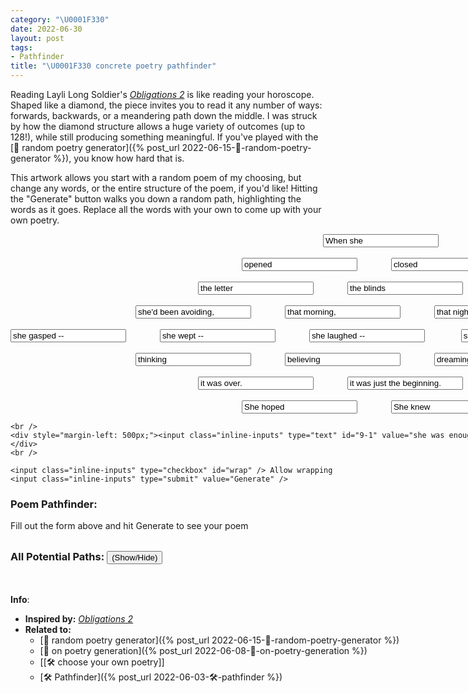 ```yaml
---
category: "\U0001F330"
date: 2022-06-30
layout: post
tags:
- Pathfinder
title: "\U0001F330 concrete poetry pathfinder"
---
```


Reading Layli Long Soldier's [_Obligations 2_](https://www.poetryfoundation.org/poems/149976/obligations-2) is like reading your horoscope. Shaped like a diamond, the piece invites you to read it any number of ways: forwards, backwards, or a meandering path down the middle. I was struck by how the diamond structure allows a huge variety of outcomes (up to 128!), while still producing something meaningful. If you've played with the [🌰 random poetry generator]({% post_url 2022-06-15-🌰-random-poetry-generator %}), you know how hard that is.

This artwork allows you start with a random poem of my choosing, but change any words, or the entire structure of the poem, if you'd like! Hitting the "Generate" button walks you down a random path, highlighting the words as it goes. Replace all the words with your own to come up with your own poetry. 

<script type="text/javascript" src="/assets/js/concrete_poetry_generator.js"></script>

<style>
       .inline-inputs {
           display: inline;
       }
</style>


<form action="#" onsubmit="onSubmit(); return false;">
<div id="diamond" style="width:1400px;">
    <div style="margin-left: 500px;"><input class="inline-inputs" type="text" id="1-1" value="When she" /></div>
    <br />
    <div style="margin-left: 370px;">
        <input class="inline-inputs" type="text" id="2-1" value="opened" /><span style="width: 50px; display: inline-block;"></span>
        <input class="inline-inputs" type="text" id="2-2" value="closed" />
    </div>
    <br />
    <div style="margin-left: 300px;">
        <input class="inline-inputs" type="text" id="3-1" value="the letter" /><span style="width: 50px; display: inline-block;"></span> <input class="inline-inputs" type="text" id="3-2" value="the blinds" /><span style="width: 50px; display: inline-block;"></span>
        <input class="inline-inputs" type="text" id="3-3" value="her eyes" />
    </div>
    <br />
    <div style="margin-left: 200px;">
        <input class="inline-inputs" type="text" id="4-1" value="she'd been avoiding," /><span style="width: 50px; display: inline-block;"></span> <input class="inline-inputs" type="text" id="4-2" value="that morning," /><span style="width: 50px; display: inline-block;"></span>
        <input class="inline-inputs" type="text" id="4-3" value="that night," />
        <span style="width: 50px; display: inline-block;"></span>
        <input class="inline-inputs" type="text" id="4-4" value="against the sun," />
    </div>
    <br />
    <div>
        <input class="inline-inputs" type="text" id="5-1" value="she gasped --" /><span style="width: 50px; display: inline-block;"></span> <input class="inline-inputs" type="text" id="5-2" value="she wept --" /><span style="width: 50px; display: inline-block;"></span>
        <input class="inline-inputs" type="text" id="5-3" value="she laughed --" /> <span style="width: 50px; display: inline-block;"></span> <input class="inline-inputs" type="text" id="5-4" value="she smiled --" /><span style="width: 50px; display: inline-block;"></span>
        <input class="inline-inputs" type="text" id="5-5" value="she raised her arms --" />
    </div>
    <br />
    <div style="margin-left: 200px;">
        <input class="inline-inputs" type="text" id="6-1" value="thinking" /><span style="width: 50px; display: inline-block;"></span> <input class="inline-inputs" type="text" id="6-2" value="believing" /><span style="width: 50px; display: inline-block;"></span>
        <input class="inline-inputs" type="text" id="6-3" value="dreaming" />
        <span style="width: 50px; display: inline-block;"></span>
        <input class="inline-inputs" type="text" id="6-4" value="enjoying the sounds" />
    </div>
    <br />
    <div style="margin-left: 300px;">
        <input class="inline-inputs" type="text" id="7-1" value="it was over." /><span style="width: 50px; display: inline-block;"></span> <input class="inline-inputs" type="text" id="7-2" value="it was just the beginning." /><span style="width: 50px; display: inline-block;"></span>
        <input class="inline-inputs" type="text" id="7-3" value="of youthful laughter." />
    </div>
    <br />
    <div style="margin-left: 370px;"><input class="inline-inputs" type="text" id="8-1" value="She hoped" /><span style="width: 50px; display: inline-block;"></span> <input class="inline-inputs" type="text" id="8-2" value="She knew" /></div>

    <br />
    <div style="margin-left: 500px;"><input class="inline-inputs" type="text" id="9-1" value="she was enough." /></div>
    </div>
    <br />

    <input class="inline-inputs" type="checkbox" id="wrap" /> Allow wrapping
    <input class="inline-inputs" type="submit" value="Generate" />
</form>

<h3>Poem Pathfinder:</h3>
<p id="poem">Fill out the form above and hit Generate to see your poem</p>
<br />
<div id="send_me_box" style="display: none;">
    Like what you made? <a id="send_me_link">Send Me Your Poem</a> or
    <a href="https://twitter.com/intent/tweet?via={{site.twitter_username}}&url={{ site.url | append: page.url | append: '?ref=twitter_share' | url_encode}}">tweet at me</a>
</div>
<div>
    <h3 style="display: inline;">All Potential Paths:</h3>
    <button style="display: inline;" type="button" onclick="return showOrHideAllPaths()">(Show/Hide)</button>
</div>
<br />
<div id="all_poems" style="display: none;">Fill out the form above and hit Generate to see your poems</div>
<br/>

**Info**:
- **Inspired by:**  [_Obligations 2_](https://www.poetryfoundation.org/poems/149976/obligations-2) 
- **Related to:**
	- [🌰 random poetry generator]({% post_url 2022-06-15-🌰-random-poetry-generator %})
	- [🌰 on poetry generation]({% post_url 2022-06-08-🌰-on-poetry-generation %})
	- [[🛠️ choose your own poetry]]
	- [🛠️ Pathfinder]({% post_url 2022-06-03-🛠️-pathfinder %})